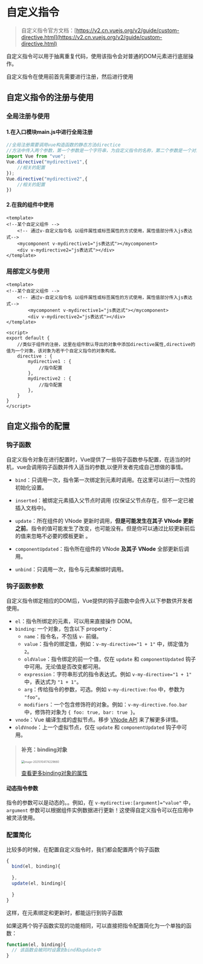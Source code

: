 # 自定义指令

> 自定义指令官方文档：[https://v2.cn.vuejs.org/v2/guide/custom-directive.html](https://v2.cn.vuejs.org/v2/guide/custom-directive.html)

自定义指令可以用于抽离重复代码，使用该指令会对普通的DOM元素进行底层操作。

自定义指令在使用前首先需要进行注册，然后进行使用

## 自定义指令的注册与使用

### 全局注册与使用

#### 1.在入口模块main.js中进行全局注册

```main.js
//全局注册需要调用vue构造函数的静态方法directice
//方法中传入两个参数，第一个参数是一个字符串，为自定义指令的名称，第二个参数是一个对象，里面是指令的相关配置
import Vue from "vue";
Vue.directive("mydirective1",{
    //相关的配置
});
Vue.directive("mydirective2",{
    //相关的配置
})
```

#### 2.在我的组件中使用

```mycomponent.vue
<template>
<!--某个自定义组件 -->
    <!-- 通过v-自定义指令名 以组件属性或标签属性的方式使用，属性值部分传入js表达式-->
	<mycomponent v-mydirective1="js表达式"></mycomponent>
	<div v-mydirective2="js表达式"></div>
</template>
```

### 局部定义与使用

```mycomponent.vue
<template>
<!--某个自定义组件 -->
    <!-- 通过v-自定义指令名 以组件属性或标签属性的方式使用，属性值部分传入js表达式-->
		<mycomponent v-mydirective1="js表达式"></mycomponent>
		<div v-mydirective2="js表达式"></div>
</template>

<script>
export default {
	//类似于组件的注册，这里在组件默认导出的对象中添加directive属性,directive的值为一个对象，该对象为若干个自定义指令的对象构成。
	directive : {
		mydirective1 : {
			//指令配置
		},
		mydirective2 : {
			//指令配置
		},
	}
}
</script>
```

## 自定义指令的配置

### 钩子函数

自定义指令对象在进行配置时，Vue提供了一些钩子函数参与配置，在适当的时机，vue会调用钩子函数并传入适当的参数,以便开发者完成自己想做的事情。

- `bind`：只调用一次，指令第一次绑定到元素时调用。在这里可以进行一次性的初始化设置。
- `inserted`：被绑定元素插入父节点时调用 (仅保证父节点存在，但不一定已被插入文档中)。
- `update`：所在组件的 VNode 更新时调用，**但是可能发生在其子 VNode 更新之前**。指令的值可能发生了改变，也可能没有。但是你可以通过比较更新前后的值来忽略不必要的模板更新 。

- `componentUpdated`：指令所在组件的 VNode **及其子 VNode** 全部更新后调用。
- `unbind`：只调用一次，指令与元素解绑时调用。

### 钩子函数参数

自定义指令绑定相应的DOM后，Vue提供的钩子函数中会传入以下参数供开发者使用。

- `el`：指令所绑定的元素，可以用来直接操作 DOM。
- `binding`: 一个对象，包含以下 property：
  - `name`：指令名，不包括 `v-` 前缀。
  - `value`：指令的绑定值，例如：`v-my-directive="1 + 1"` 中，绑定值为 `2`。
  - `oldValue`：指令绑定的前一个值，仅在 `update` 和 `componentUpdated` 钩子中可用。无论值是否改变都可用。
  - `expression`：字符串形式的指令表达式。例如 `v-my-directive="1 + 1"` 中，表达式为 `"1 + 1"`。
  - `arg`：传给指令的参数，可选。例如 `v-my-directive:foo` 中，参数为 `"foo"`。
  - `modifiers`：一个包含修饰符的对象。例如：`v-my-directive.foo.bar` 中，修饰符对象为 `{ foo: true, bar: true }`。
- `vnode`：Vue 编译生成的虚拟节点。移步 [VNode API](https://v2.cn.vuejs.org/v2/api/#VNode-接口) 来了解更多详情。
- `oldVnode`：上一个虚拟节点，仅在 `update` 和 `componentUpdated` 钩子中可用。

> #### 补充：binding对象
>
> <img src="http://mdrs.yuanjin.tech/img/20210104174229.png" alt="image-20210104174229660" style="zoom:50%;" />
>
> [查看更多binding对象的属性](https://cn.vuejs.org/v2/guide/custom-directive.html#%E9%92%A9%E5%AD%90%E5%87%BD%E6%95%B0%E5%8F%82%E6%95%B0)

#### 动态指令参数

指令的参数可以是动态的。。例如，在 `v-mydirective:[argument]="value"` 中，`argument` 参数可以根据组件实例数据进行更新！这使得自定义指令可以在应用中被灵活使用。

### 配置简化

比较多的时候，在配置自定义指令时，我们都会配置两个钩子函数

```js
{
  bind(el, binding){
    
  },
  update(el, binding){
    
  }
}
```

这样，在元素绑定和更新时，都能运行到钩子函数

如果这两个钩子函数实现的功能相同，可以直接把指令配置简化为一个单独的函数：

```js
function(el, binding){
  // 该函数会被同时设置到bind和update中
}
```

